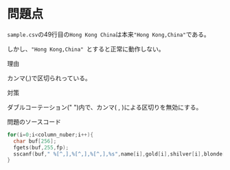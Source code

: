 # 問題点

```sample.csv```の49行目の```Hong Kong China```は本来``` "Hong Kong,China" ```である。

しかし、```"Hong Kong,China" ```とすると正常に動作しない。

理由

カンマ(,)で区切られっている。

対策

ダブルコーテーション(" ")内で、カンマ( , )による区切りを無効にする。

問題のソースコード

```c
for(i=0;i<column_nuber;i++){
  char buf[256];
  fgets(buf,255,fp);
  sscanf(buf," %[^,],%[^,],%[^,],%s",name[i],gold[i],shilver[i],blonde[i]);
}
```
